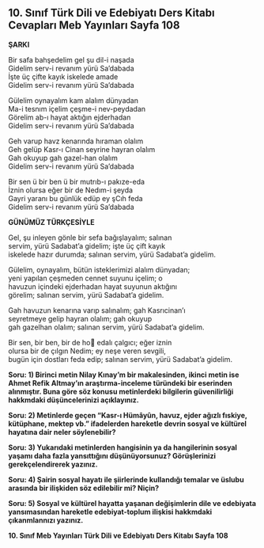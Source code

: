 ## 10. Sınıf Türk Dili ve Edebiyatı Ders Kitabı Cevapları Meb Yayınları Sayfa 108

**ŞARKI**

Bir safa bahşedelim gel şu dil-i naşada  
 Gidelim serv-i revanım yürü Sa’dabada  
 İşte üç çifte kayık iskelede amade  
 Gidelim serv-i revanım yürü Sa’dabada

Gülelim oynayalım kam alalım dünyadan  
 Ma-i tesnım içelim çeşme-i nev-peydadan  
 Görelim ab-ı hayat aktığın ejderhadan  
 Gidelim serv-i revanım yürü Sa’dabada

Geh varup havz kenarında hıraman olalım  
 Geh gelüp Kasr-ı Cinan seyrine hayran olalım  
 Gah okuyup gah gazel-han olalım  
 Gidelim serv-i revanım yürü Sa’dabada

Bir sen ü bir ben ü bir mutrıb-ı pakıze-eda  
 İznin olursa eğer bir de Nedım-i şeyda  
 Gayri yaranı bu günlük edüp ey şCıh feda  
 Gidelim serv-i revanım yürü Sa’dabada

**GÜNÜMÜZ TÜRKÇESİYLE**

Gel, şu inleyen gönle bir sefa bağışlayalım; salınan  
 servim, yürü Sadabat’a gidelim; işte üç çift kayık  
 iskelede hazır durumda; salınan servim, yürü Sadabat’a gidelim.

Gülelim, oynayalım, bütün isteklerimizi alalım dünyadan;  
 yeni yapılan çeşmeden cennet suyunu içelim; o  
 havuzun içindeki ejderhadan hayat suyunun aktığını  
 görelim; salınan servim, yürü Sadabat’a gidelim.

Gah havuzun kenarına varıp salınalım; gah Kasrıcinan’ı  
 seyretmeye gelip hayran olalım; gah okuyup  
 gah gazelhan olalım; salınan servim, yürü Sadabat’a gidelim.

Bir sen, bir ben, bir de ho􀀸 edalı çalgıcı; eğer iznin  
 olursa bir de çılgın Nedim; ey neşe veren sevgili,  
 bugün için dostları feda edip; salınan servim, yürü Sadabat’a gidelim.

**Soru: 1) Birinci metin Nilay Kınay’m bir makalesinden, ikinci metin ise Ahmet Refik Altmay’ın araştırma-inceleme türündeki bir eserinden alınmıştır. Buna göre söz konusu metinlerdeki bilgilerin güvenilirliği hakkmdaki düşüncelerinizi açıklayınız.**

**Soru: 2) Metinlerde geçen “Kasr-ı Hümâyûn, havuz, ejder ağızlı fıskiye, kütüphane, mektep vb.” ifadelerden hareketle devrin sosyal ve kültürel hayatına dair neler söylenebilir?**

**Soru: 3) Yukarıdaki metinlerden hangisinin ya da hangilerinin sosyal yaşamı daha fazla yansıttığını düşünüyorsunuz? Görüşlerinizi gerekçelendirerek yazınız.**

**Soru: 4) Şairin sosyal hayatı ile şiirlerinde kullandığı temalar ve üslubu arasında bir ilişkiden söz edilebilir mi? Niçin?**

**Soru: 5) Sosyal ve kültürel hayatta yaşanan değişimlerin dile ve edebiyata yansımasından hareketle edebiyat-toplum ilişkisi hakkmdaki çıkanmlannızı yazınız.**

**10. Sınıf Meb Yayınları Türk Dili ve Edebiyatı Ders Kitabı Sayfa 108**